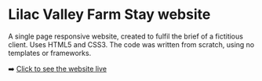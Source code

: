 # Lilac Valley Farm Stay website

A single page responsive website, created to fulfil the brief of a fictitious client. Uses HTML5 and CSS3. The code was written from scratch, using no templates or frameworks. 

:arrow_right: [Click to see the website live](https://carellerichards.github.io/lilac-valley-farm-stay/)
